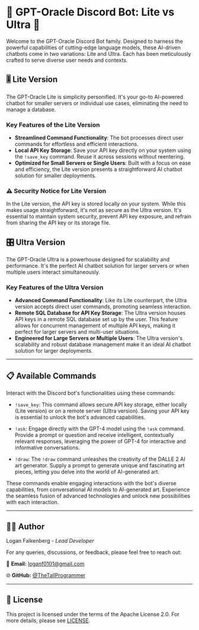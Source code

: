 # 🤖 GPT-Oracle Discord Bot: Lite vs Ultra 🚀

Welcome to the GPT-Oracle Discord Bot family. Designed to harness the powerful capabilities of cutting-edge language models, these AI-driven chatbots come in two variations: Lite and Ultra. Each has been meticulously crafted to serve diverse user needs and contexts.

## 🎚️ Lite Version

The GPT-Oracle Lite is simplicity personified. It's your go-to AI-powered chatbot for smaller servers or individual use cases, eliminating the need to manage a database.

### Key Features of the Lite Version

- **Streamlined Command Functionality**: The bot processes direct user commands for effortless and efficient interactions.
- **Local API Key Storage**: Save your API key directly on your system using the `!save_key` command. Reuse it across sessions without reentering.
- **Optimized for Small Servers or Single Users**: Built with a focus on ease and efficiency, the Lite version presents a straightforward AI chatbot solution for smaller deployments.

### ⚠️ Security Notice for Lite Version

In the Lite version, the API key is stored locally on your system. While this makes usage straightforward, it's not as secure as the Ultra version. It's essential to maintain system security, prevent API key exposure, and refrain from sharing the API key or its storage file.

## 🎛️ Ultra Version

The GPT-Oracle Ultra is a powerhouse designed for scalability and performance. It's the perfect AI chatbot solution for larger servers or when multiple users interact simultaneously.

### Key Features of the Ultra Version

- **Advanced Command Functionality**: Like its Lite counterpart, the Ultra version accepts direct user commands, promoting seamless interaction.
- **Remote SQL Database for API Key Storage**: The Ultra version houses API keys in a remote SQL database set up by the user. This feature allows for concurrent management of multiple API keys, making it perfect for larger servers and multi-user situations.
- **Engineered for Large Servers or Multiple Users**: The Ultra version's scalability and robust database management make it an ideal AI chatbot solution for larger deployments.

---

## 📋 Available Commands

Interact with the Discord bot's functionalities using these commands:

- `!save_key`: This command allows secure API key storage, either locally (Lite version) or on a remote server (Ultra version). Saving your API key is essential to unlock the bot's advanced capabilities.

- `!ask`: Engage directly with the GPT-4 model using the `!ask` command. Provide a prompt or question and receive intelligent, contextually relevant responses, leveraging the power of GPT-4 for interactive and informative conversations.

- `!draw`: The `!draw` command unleashes the creativity of the DALLE 2 AI art generator. Supply a prompt to generate unique and fascinating art pieces, letting you delve into the world of AI-generated art.

These commands enable engaging interactions with the bot's diverse capabilities, from conversational AI models to AI-generated art. Experience the seamless fusion of advanced technologies and unlock new possibilities with each interaction.

---

## 👨‍💻 Author 

Logan Falkenberg - *Lead Developer*

For any queries, discussions, or feedback, please feel free to reach out:

📧 **Email:** [loganf0101@gmail.com](mailto:loganf0101@gmail.com) 

🌐 **GitHub:** [@TheTallProgrammer](https://github.com/TheTallProgrammer)

---

## 📜 License 

This project is licensed under the terms of the Apache License 2.0. For more details, please see [LICENSE](LICENSE).
